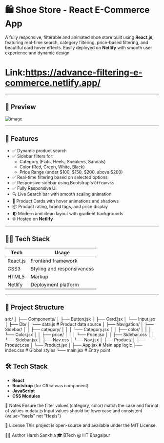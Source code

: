 # 🛍️ Shoe Store - React E-Commerce App

A fully responsive, filterable and animated shoe store built using **React.js**, featuring real-time search, category filtering, price-based filtering, and beautiful card hover effects. Easily deployed on **Netlify** with smooth user experience and dynamic design.

# Link:https://advance-filtering-e-commerce.netlify.app/
---

## 📸 Preview

![image](https://github.com/user-attachments/assets/7a2d8f48-3dd9-40ae-90d9-595e4aeedb0c)
<!-- Replace with actual preview image path or Netlify screenshot -->

---

## 🧩 Features

- ✅ Dynamic product search
- ✅ Sidebar filters for:
  - Category (Flats, Heels, Sneakers, Sandals)
  - Color (Red, Green, White, Black)
  - Price Range (under $100, $150, $200, above $200)
- ✅ Real-time filtering based on selected options
- ✅ Responsive sidebar using Bootstrap's `Offcanvas`
- ✅ Fully Responsive UI
- 🔍 Live Search bar with smooth scaling animation
- 💖 Product Cards with hover animations and shadows
- 📦 Product rating, brand tags, and price display
- 🌓 Modern and clean layout with gradient backgrounds
- 🌐 Hosted on **Netlify**

---

## 🧑‍💻 Tech Stack

| Tech             | Usage                    |
|------------------|---------------------------|
| React.js         | Frontend framework        |
| CSS3             | Styling and responsiveness|
| HTML5            | Markup                   |
| Netlify          | Deployment platform       |

---
## 📁 Project Structure
src/
│
├── Components/
│ ├── Button.jsx
│ ├── Card.jsx
│ └── Input.jsx
│
├── Db/
│ └── data.js # Product data source
│
├── Navigation/
│ ├── Sidebar/
│ │ ├── category/
│ │ │ └── Category.jsx
│ │ ├── color/
│ │ │ └── Color.jsx
│ │ ├── price/
│ │ │ └── Price.jsx
│ │ ├── Sidebar.css
│ │ └── Sidebar.jsx
│ ├── Nav.css
│ └── Nav.jsx
│
├── Product/
│ ├── Product.css
│ └── Product.jsx
│
├── App.jsx # Main app logic
├── index.css # Global styles
└── main.jsx # Entry point

## 🛠️ Tech Stack

- **React**
- **Bootstrap** (for Offcanvas component)
- **JavaScript**
- **CSS Modules**


📌 Notes
Ensure the filter values (category, color) match the case and format of values in data.js
Input values should be lowercase and consistent (value="heels" not "Heels")

📃 License
This project is open-source and available under the MIT License.

👨‍💻 Author
 Harsh Sankhla
🎓 BTech @ IIIT Bhagalpur
